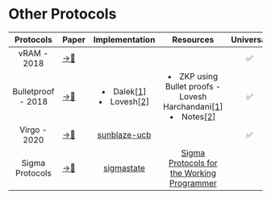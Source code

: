 # Other Protocols 

|Protocols|Paper|Implementation |Resources |Universal|Transparent|
|:---:|---|:---:|:---:|:---:|:---:|
|vRAM - 2018|[→📝](https://ieeexplore.ieee.org/stamp/stamp.jsp?tp=&arnumber=8418645)| | |✅|❌|
|Bulletproof - 2018|[→📝](https://ieeexplore.ieee.org/stamp/stamp.jsp?tp=&arnumber=8418611)|</li><li>Dalek[[1]](https://github.com/dalek-cryptography/bulletproofs)</li><li>Lovesh[[2]](https://github.com/lovesh/bulletproofs-r1cs-gadgets)|</li><li>ZKP using Bullet proofs - Lovesh Harchandani[[1]](https://medium.com/coinmonks/zero-knowledge-proofs-using-bulletproofs-4a8e2579fc82)</li><li>Notes[[2]](https://github.com/AdamISZ/from0k2bp/blob/master/from0k2bp.pdf)|✅|✅|
|Virgo - 2020|[→📝](https://ieeexplore.ieee.org/stamp/stamp.jsp?tp=&arnumber=9152704)|[sunblaze-ucb](https://github.com/sunblaze-ucb/Virgo)| | ✅|✅|
|Sigma Protocols|[→📝](https://cs.au.dk/~ivan/Sigma.pdf)|[sigmastate](https://github.com/ScorexFoundation/sigmastate-interpreter/tree/develop/interpreter/shared/src/main/scala/sigmastate/basics)|[Sigma Protocols for the Working Programmer](https://hackernoon.com/sigma-protocols-for-the-working-programmer)| | |
